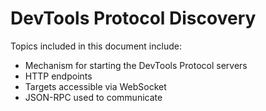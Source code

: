 # DevTools Protocol Discovery
Topics included in this document include:
* Mechanism for starting the DevTools Protocol servers
* HTTP endpoints
* Targets accessible via WebSocket
* JSON-RPC used to communicate